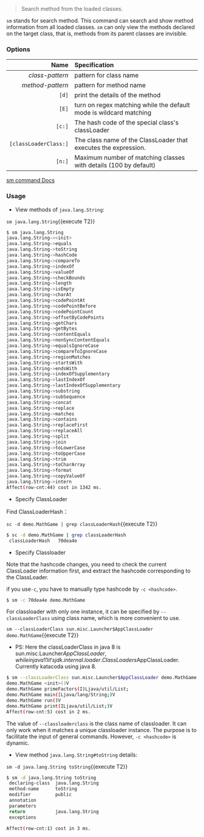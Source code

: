 > Search method from the loaded classes.

`sm` stands for search method. This command can search and show method information from all loaded classes. `sm` can only view the methods declared on the target class, that is, methods from its parent classes are invisible.


### Options

|Name|Specification|
|---:|:---|
|*class-pattern*|pattern for class name|
|*method-pattern*|pattern for method name|
|`[d]`|print the details of the method|
|`[E]`|turn on regex matching while the default mode is wildcard matching|
|`[c:]`|The hash code of the special class's classLoader|
|`[classLoaderClass:]`| The class name of the ClassLoader that executes the expression. |
|`[n:]`|Maximum number of matching classes with details (100 by default)|

[sm command Docs](https://arthas.aliyun.com/en/doc/sm.html)

### Usage

* View methods of `java.lang.String`:

`sm java.lang.String`{{execute T2}}

```bash
$ sm java.lang.String
java.lang.String-><init>
java.lang.String->equals
java.lang.String->toString
java.lang.String->hashCode
java.lang.String->compareTo
java.lang.String->indexOf
java.lang.String->valueOf
java.lang.String->checkBounds
java.lang.String->length
java.lang.String->isEmpty
java.lang.String->charAt
java.lang.String->codePointAt
java.lang.String->codePointBefore
java.lang.String->codePointCount
java.lang.String->offsetByCodePoints
java.lang.String->getChars
java.lang.String->getBytes
java.lang.String->contentEquals
java.lang.String->nonSyncContentEquals
java.lang.String->equalsIgnoreCase
java.lang.String->compareToIgnoreCase
java.lang.String->regionMatches
java.lang.String->startsWith
java.lang.String->endsWith
java.lang.String->indexOfSupplementary
java.lang.String->lastIndexOf
java.lang.String->lastIndexOfSupplementary
java.lang.String->substring
java.lang.String->subSequence
java.lang.String->concat
java.lang.String->replace
java.lang.String->matches
java.lang.String->contains
java.lang.String->replaceFirst
java.lang.String->replaceAll
java.lang.String->split
java.lang.String->join
java.lang.String->toLowerCase
java.lang.String->toUpperCase
java.lang.String->trim
java.lang.String->toCharArray
java.lang.String->format
java.lang.String->copyValueOf
java.lang.String->intern
Affect(row-cnt:44) cost in 1342 ms.
```

* Specify ClassLoader

Find ClassLoaderHash：

`sc -d demo.MathGame | grep classLoaderHash`{{execute T2}}

```bash
$ sc -d demo.MathGame | grep classLoaderHash
 classLoaderHash   70dea4e
```

* Specify Classloader

Note that the hashcode changes, you need to check the current ClassLoader information first, and extract the hashcode corresponding to the ClassLoader.

if you use`-c`, you have to manually type hashcode by `-c <hashcode>`.

```bash
$ sm -c 70dea4e demo.MathGame
```

For classloader with only one instance, it can be specified by `--classLoaderClass` using class name, which is more convenient to use.

`sm --classLoaderClass sun.misc.Launcher$AppClassLoader demo.MathGame`{{execute T2}}

  * PS: Here the classLoaderClass in java 8 is sun.misc.Launcher$AppClassLoader, while in java 11 it's jdk.internal.loader.ClassLoaders$AppClassLoader. Currently katacoda using java 8.
  
```bash
$ sm --classLoaderClass sun.misc.Launcher$AppClassLoader demo.MathGame
demo.MathGame <init>()V
demo.MathGame primeFactors(I)Ljava/util/List;
demo.MathGame main([Ljava/lang/String;)V
demo.MathGame run()V
demo.MathGame print(ILjava/util/List;)V
Affect(row-cnt:5) cost in 2 ms.
```

The value of `--classloaderclass` is the class name of classloader. It can only work when it matches a unique classloader instance. The purpose is to facilitate the input of general commands. However, `-c <hashcode>` is dynamic.

* View method `java.lang.String#toString` details:

`sm -d java.lang.String toString`{{execute T2}}

```bash
$ sm -d java.lang.String toString
 declaring-class  java.lang.String
 method-name      toString
 modifier         public
 annotation
 parameters
 return           java.lang.String
 exceptions

Affect(row-cnt:1) cost in 3 ms.
```
